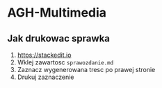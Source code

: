 # AGH-Multimedia

## Jak drukowac sprawka

1. https://stackedit.io
2. Wklej zawartosc `sprawozdanie.md`
3. Zaznacz wygenerowana tresc po prawej stronie
4. Drukuj zaznaczenie